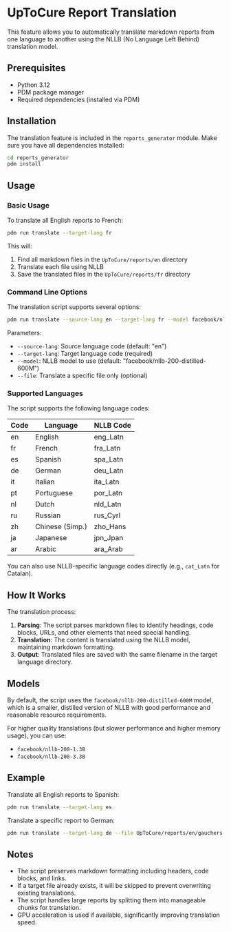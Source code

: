 # UpToCure Report Translation

This feature allows you to automatically translate markdown reports from one language to another using the NLLB (No Language Left Behind) translation model.

## Prerequisites

- Python 3.12
- PDM package manager
- Required dependencies (installed via PDM)

## Installation

The translation feature is included in the `reports_generator` module. Make sure you have all dependencies installed:

```bash
cd reports_generator
pdm install
```

## Usage

### Basic Usage

To translate all English reports to French:

```bash
pdm run translate --target-lang fr
```

This will:
1. Find all markdown files in the `UpToCure/reports/en` directory
2. Translate each file using NLLB
3. Save the translated files in the `UpToCure/reports/fr` directory

### Command Line Options

The translation script supports several options:

```bash
pdm run translate --source-lang en --target-lang fr --model facebook/nllb-200-distilled-600M --file report.md
```

Parameters:

- `--source-lang`: Source language code (default: "en")
- `--target-lang`: Target language code (required)
- `--model`: NLLB model to use (default: "facebook/nllb-200-distilled-600M")
- `--file`: Translate a specific file only (optional)

### Supported Languages

The script supports the following language codes:

| Code | Language        | NLLB Code |
|------|-----------------|-----------|
| en   | English         | eng_Latn  |
| fr   | French          | fra_Latn  |
| es   | Spanish         | spa_Latn  |
| de   | German          | deu_Latn  |
| it   | Italian         | ita_Latn  |
| pt   | Portuguese      | por_Latn  |
| nl   | Dutch           | nld_Latn  |
| ru   | Russian         | rus_Cyrl  |
| zh   | Chinese (Simp.) | zho_Hans  |
| ja   | Japanese        | jpn_Jpan  |
| ar   | Arabic          | ara_Arab  |

You can also use NLLB-specific language codes directly (e.g., `cat_Latn` for Catalan).

## How It Works

The translation process:

1. **Parsing**: The script parses markdown files to identify headings, code blocks, URLs, and other elements that need special handling.
2. **Translation**: The content is translated using the NLLB model, maintaining markdown formatting.
3. **Output**: Translated files are saved with the same filename in the target language directory.

## Models

By default, the script uses the `facebook/nllb-200-distilled-600M` model, which is a smaller, distilled version of NLLB with good performance and reasonable resource requirements.

For higher quality translations (but slower performance and higher memory usage), you can use:
- `facebook/nllb-200-1.3B`
- `facebook/nllb-200-3.3B`

## Example

Translate all English reports to Spanish:

```bash
pdm run translate --target-lang es
```

Translate a specific report to German:

```bash
pdm run translate --target-lang de --file UpToCure/reports/en/gauchers-disease.md
```

## Notes

- The script preserves markdown formatting including headers, code blocks, and links.
- If a target file already exists, it will be skipped to prevent overwriting existing translations.
- The script handles large reports by splitting them into manageable chunks for translation.
- GPU acceleration is used if available, significantly improving translation speed. 